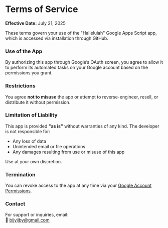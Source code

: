 # Terms of Service

**Effective Date:** July 21, 2025

These terms govern your use of the "Halleluiah" Google Apps Script app, which is accessed via installation through GitHub.

### Use of the App

By authorizing this app through Google’s OAuth screen, you agree to allow it to perform its automated tasks on your Google account based on the permissions you grant.

### Restrictions

You agree **not to misuse** the app or attempt to reverse-engineer, resell, or distribute it without permission.

### Limitation of Liability

This app is provided **"as is"** without warranties of any kind. The developer is not responsible for:

- Any loss of data
- Unintended email or file operations
- Any damages resulting from use or misuse of this app

Use at your own discretion.

### Termination

You can revoke access to the app at any time via your [Google Account Permissions](https://myaccount.google.com/permissions).

### Contact

For support or inquiries, email:  
📧 bijyjiby@gmail.com
